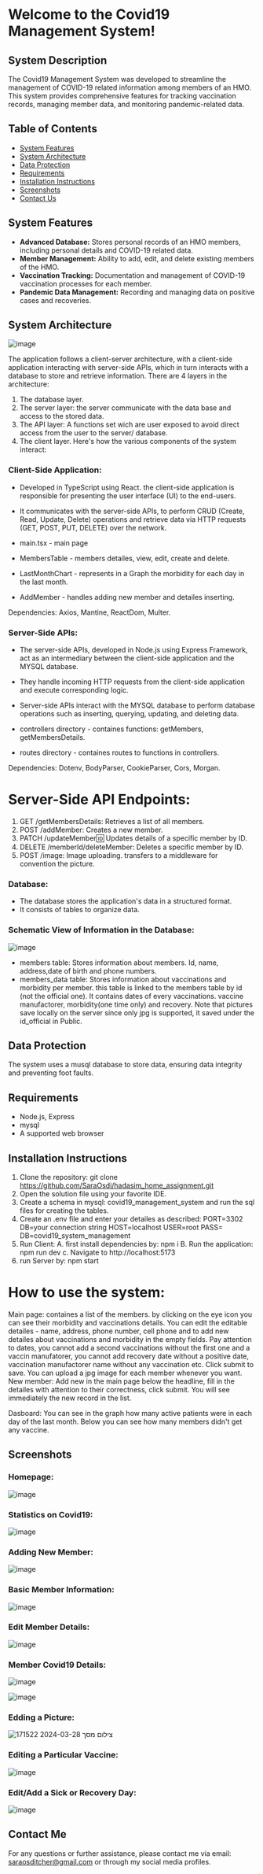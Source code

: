 # Welcome to the Covid19 Management System!

## System Description

The Covid19 Management System was developed to streamline the management of COVID-19 related information among members of an HMO. This system provides comprehensive features for tracking vaccination records, managing member data, and monitoring pandemic-related data.

## Table of Contents
- [System Features](#system-features)
- [System Architecture](#system-architecture)
- [Data Protection](#data-protection)
- [Requirements](#requirements)
- [Installation Instructions](#installation-instructions)
- [Screenshots](#screenshots)
- [Contact Us](#contact-us)

## System Features

- **Advanced Database:** Stores personal records of an HMO members, including personal details and COVID-19 related data.
- **Member Management:** Ability to add, edit, and delete existing members of the HMO.
- **Vaccination Tracking:** Documentation and management of COVID-19 vaccination processes for each member.
- **Pandemic Data Management:** Recording and managing data on positive cases and recoveries.

## System Architecture

![image](https://github.com/SaraOsdi/hadasim_home_assignment/assets/144591438/6e37af9a-50fd-4a30-84b2-45a45f31bd74)

The application follows a client-server architecture, with a client-side application interacting with server-side APIs, which in turn interacts with a database to store and retrieve information. 
There are 4 layers in the architecture: 
1. The database layer. 
2. The server layer: the server communicate with the data base and access to the stored data.
3. The API layer: A functions set wich are user exposed to avoid direct access from the user to the server/ database.
4. The client layer.
Here's how the various components of the system interact:

### Client-Side Application:

- Developed in TypeScript using React. the client-side application is responsible for presenting the user interface (UI) to the end-users.
- It communicates with the server-side APIs, to perform CRUD (Create, Read, Update, Delete) operations and retrieve data via HTTP requests (GET, POST, PUT, DELETE) over the network.

- main.tsx - main page
- MembersTable - members detailes, view, edit, create and delete.
- LastMonthChart - represents in a Graph the morbidity for each day in the last month.
- AddMember - handles adding new member and detailes inserting.

Dependencies:
Axios, Mantine, ReactDom, Multer.


### Server-Side APIs:

- The server-side APIs, developed in Node.js using Express Framework, act as an intermediary between the client-side application and the MYSQL database.
- They handle incoming HTTP requests from the client-side application and execute corresponding logic.
- Server-side APIs interact with the MYSQL database to perform database operations such as inserting, querying, updating, and deleting data.

- controllers directory - containes functions: getMembers, getMembersDetails.
- routes directory - containes routes to functions in controllers.

Dependencies:
Dotenv, BodyParser, CookieParser, Cors, Morgan.


# Server-Side API Endpoints: 
1. GET /getMembersDetails: Retrieves a list of all members.
2. POST /addMember: Creates a new member.
3. PATCH /updateMember:id: Updates details of a specific member by ID.
4. DELETE /memberId/deleteMember: Deletes a specific member by ID.
5. POST /image: Image uploading. transfers to a middleware for convention the picture.



### Database:

- The database stores the application's data in a structured format.
- It consists of tables to organize data.

### Schematic View of Information in the Database:
![image](https://github.com/SaraOsdi/hadasim_home_assignment/assets/144591438/94e907cd-5491-4c68-86f1-0a0ac41067a4)

- members table: Stores information about members.
Id, name, address,date of birth and phone numbers.
- members_data table: Stores information about vaccinations and morbidity per member. this table is linked to the members table by id (not the official one). It contains dates of every vaccinations. vaccine manufactorer, morbidity(one time only) and recovery.
Note that pictures save locally on the server since only jpg is supported, it saved under the id_official in Public.




## Data Protection

The system uses a musql database to store data, ensuring data integrity and preventing foot faults.

## Requirements

- Node.js, Express
- mysql
- A supported web browser

## Installation Instructions

1. Clone the repository: git clone https://github.com/SaraOsdi/hadasim_home_assignment.git
2. Open the solution file using your favorite IDE.
3. Create a schema in mysql: covid19_management_system and run the sql files for creating the tables.
4. Create an .env file and enter your detailes as described:
    PORT=3302
    DB=your connection string
    HOST=localhost
    USER=root
    PASS=
    DB=covid19_system_management
5. Run Client: 
    A. first install dependencies by: npm i
    B. Run the application: npm run dev
    c. Navigate to http://localhost:5173
6. run Server by: npm start

# How to use the system: 

Main page: containes a list of the members. by clicking on the eye icon you can see their morbidity and vaccinations details.
You can edit the editable detailes - name, address, phone number, cell phone and to add new detailes about vaccinations and morbidity in the empty fields.
Pay attention to dates, you cannot add a second vaccinations without the first one and a vaccin manufatorer, you cannot add recovery date without a positive date, vaccination manufactorer name without any vaccination etc.
Click submit to save.
You can upload a jpg image for each member whenever you want.
New member: Add new in the main page below the headline, fill in the detailes with attention to their correctness, click submit.
You will see immediately the new record in the list.


Dasboard:
You can see in the graph how many active patients were in each day of the last month.
Below you can see how many members didn't get any vaccine.


## Screenshots

### Homepage:
![image](https://github.com/SaraOsdi/hadasim_home_assignment/assets/144591438/dfdf4cb8-d66f-4e0e-aa9a-716053ec9b7e)



### Statistics on Covid19:
![image](https://github.com/SaraOsdi/hadasim_home_assignment/assets/144591438/5e938f28-95bd-4508-b0f7-51fdf28fe2b0)



### Adding New Member:
![image](https://github.com/SaraOsdi/hadasim_home_assignment/assets/144591438/7215be26-063c-49dd-ab60-85b1047cad3b)



### Basic Member Information:
![image](https://github.com/SaraOsdi/hadasim_home_assignment/assets/144591438/13ae0c56-4a2a-48e1-8521-d35f87823920)



### Edit Member Details:
![image](https://github.com/SaraOsdi/hadasim_home_assignment/assets/144591438/8bb5cce9-52a1-42b4-b142-b92f1c39b88b)



### Member Covid19 Details:
![image](https://github.com/SaraOsdi/hadasim_home_assignment/assets/144591438/423447d1-5a90-452f-8c92-12a1be1cfb90)

![image](https://github.com/SaraOsdi/hadasim_home_assignment/assets/144591438/9cab7965-9088-487f-956e-93f57e2e7b4d)



### Edding a Picture:
![צילום מסך 2024-03-28 171522](https://github.com/SaraOsdi/hadasim_home_assignment/assets/144591438/4f912e4d-c488-424b-89f5-4960c0760806)




### Editing a Particular Vaccine:
![image](https://github.com/SaraOsdi/hadasim_home_assignment/assets/144591438/be51baca-d566-4574-9929-ba7acbdc5ed2)



### Edit/Add a Sick or Recovery Day:
![image](https://github.com/SaraOsdi/hadasim_home_assignment/assets/144591438/06a3d7e0-e148-467a-b753-cc1a97c24ecc)



## Contact Me

For any questions or further assistance, please contact me via email: saraosditcher@gmail.com or through my social media profiles.
